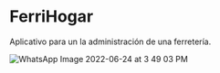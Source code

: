 # FerriHogar
Aplicativo para un la administración de una ferretería. 

![WhatsApp Image 2022-06-24 at 3 49 03 PM](https://user-images.githubusercontent.com/70162973/175667482-59bc5285-d771-40a3-bcef-6fc5ae09e10b.jpeg)

